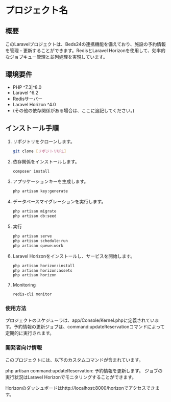 # プロジェクト名

## 概要

このLaravelプロジェクトは、Beds24の連携機能を備えており、施設の予約情報を管理・更新することができます。RedisとLaravel Horizonを使用して、効率的なジョブキュー管理と並列処理を実現しています。

## 環境要件

- PHP ^7.3|^8.0
- Laravel ^6.2
- Redisサーバー
- Laravel Horizon ^4.0
- (その他の依存関係がある場合は、ここに追記してください。)

## インストール手順

1. リポジトリをクローンします。

   ```sh
   git clone [リポジトリURL]

2. 依存関係をインストールします。
    ```sh
    composer install
3. アプリケーションキーを生成します。
    ```sh
    php artisan key:generate
4. データベースマイグレーションを実行します。
    ```sh
    php artisan migrate
    php artisan db:seed
5. 実行
    ```sh
    php artisan serve
    php artisan schedule:run
    php artisan queue:work
6. Laravel Horizonをインストールし、サービスを開始します。
    ```sh
    php artisan horizon:install
    php artisan horizon:assets
    php artisan horizon
5. Monitoring
    ```sh
    redis-cli monitor

### 使用方法
プロジェクトのスケジューラは、app/Console/Kernel.phpに定義されています。予約情報の更新ジョブは、command:updateReservationコマンドによって定期的に実行されます。

### 開発者向け情報
このプロジェクトには、以下のカスタムコマンドが含まれています。

php artisan command:updateReservation: 予約情報を更新します。
ジョブの実行状況はLaravel Horizonでモニタリングすることができます。

Horizonのダッシュボードはhttp://localhost:8000/horizonでアクセスできます。
